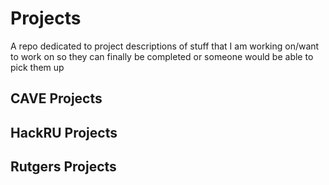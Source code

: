 # Projects
A repo dedicated to project descriptions of stuff that I am working on/want to work on so they can finally be completed or someone would be able to pick them up

## CAVE Projects

## HackRU Projects

## Rutgers Projects
